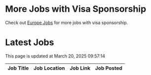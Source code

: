 # More Jobs with Visa Sponsorship

Check out [Europe Jobs](https://github.com/sureshparimi/europejobs#latest-jobs) for more jobs with visa sponsorship.

# Latest Jobs

This page is updated at March 20, 2025 09:57:14

| Job Title | Job Location | Job Link | Job Posted |
| --- | --- | --- | --- |
